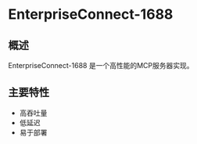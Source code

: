 # EnterpriseConnect-1688

## 概述

EnterpriseConnect-1688 是一个高性能的MCP服务器实现。

## 主要特性

- 高吞吐量
- 低延迟
- 易于部署
